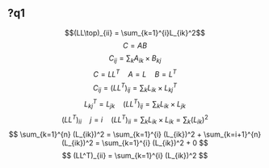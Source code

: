 ## ?q1 
$$(LL\top)_{ii} = \sum_{k=1}^{i}L_{ik}^2$$
$$
C = AB
$$
$$
C_{ij} = \sum_k A_{ik} \times B_{kj}
$$
$$
C = LL^T \quad A = L \quad B = L^T
$$
$$
C_{ij} = (LL^T)_{ij} = \sum_k L_{ik} \times L^T_{kj}
$$
$$
L^T_{kj} = L_{jk} \quad (LL^T)_{ij} = \sum_k L_{ik} \times L_{jk}
$$
$$
(LL^T)_{ii} \quad j = i \quad (LL^T)_{ii} = \sum_k L_{ik} \times L_{ik} = \sum_k (L_{ik})^2
$$
$$ 
\sum_{k=1}^{n} (L_{ik})^2 = \sum_{k=1}^{i} (L_{ik})^2 + \sum_{k=i+1}^{n} (L_{ik})^2 = \sum_{k=1}^{i} (L_{ik})^2 + 0
$$
$$
(LL^T)_{ii} = \sum_{k=1}^{i} (L_{ik})^2
$$